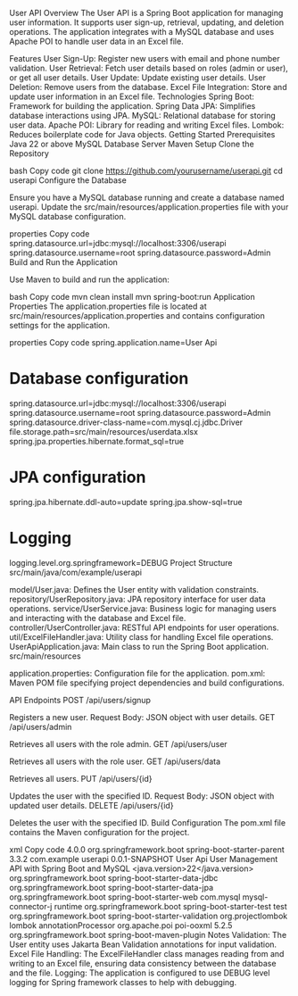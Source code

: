 User API
Overview
The User API is a Spring Boot application for managing user information. It supports user sign-up, retrieval, updating, and deletion operations. The application integrates with a MySQL database and uses Apache POI to handle user data in an Excel file.

Features
User Sign-Up: Register new users with email and phone number validation.
User Retrieval: Fetch user details based on roles (admin or user), or get all user details.
User Update: Update existing user details.
User Deletion: Remove users from the database.
Excel File Integration: Store and update user information in an Excel file.
Technologies
Spring Boot: Framework for building the application.
Spring Data JPA: Simplifies database interactions using JPA.
MySQL: Relational database for storing user data.
Apache POI: Library for reading and writing Excel files.
Lombok: Reduces boilerplate code for Java objects.
Getting Started
Prerequisites
Java 22 or above
MySQL Database Server
Maven
Setup
Clone the Repository

bash
Copy code
git clone https://github.com/yourusername/userapi.git
cd userapi
Configure the Database

Ensure you have a MySQL database running and create a database named userapi. Update the src/main/resources/application.properties file with your MySQL database configuration.

properties
Copy code
spring.datasource.url=jdbc:mysql://localhost:3306/userapi
spring.datasource.username=root
spring.datasource.password=Admin
Build and Run the Application

Use Maven to build and run the application:

bash
Copy code
mvn clean install
mvn spring-boot:run
Application Properties
The application.properties file is located at src/main/resources/application.properties and contains configuration settings for the application.

properties
Copy code
spring.application.name=User Api
# Database configuration
spring.datasource.url=jdbc:mysql://localhost:3306/userapi
spring.datasource.username=root
spring.datasource.password=Admin
spring.datasource.driver-class-name=com.mysql.cj.jdbc.Driver
file.storage.path=src/main/resources/userdata.xlsx
spring.jpa.properties.hibernate.format_sql=true

# JPA configuration
spring.jpa.hibernate.ddl-auto=update
spring.jpa.show-sql=true

# Logging
logging.level.org.springframework=DEBUG
Project Structure
src/main/java/com/example/userapi

model/User.java: Defines the User entity with validation constraints.
repository/UserRepository.java: JPA repository interface for user data operations.
service/UserService.java: Business logic for managing users and interacting with the database and Excel file.
controller/UserController.java: RESTful API endpoints for user operations.
util/ExcelFileHandler.java: Utility class for handling Excel file operations.
UserApiApplication.java: Main class to run the Spring Boot application.
src/main/resources

application.properties: Configuration file for the application.
pom.xml: Maven POM file specifying project dependencies and build configurations.

API Endpoints
POST /api/users/signup

Registers a new user.
Request Body: JSON object with user details.
GET /api/users/admin

Retrieves all users with the role admin.
GET /api/users/user

Retrieves all users with the role user.
GET /api/users/data

Retrieves all users.
PUT /api/users/{id}

Updates the user with the specified ID.
Request Body: JSON object with updated user details.
DELETE /api/users/{id}

Deletes the user with the specified ID.
Build Configuration
The pom.xml file contains the Maven configuration for the project.

xml
Copy code
<project xmlns="http://maven.apache.org/POM/4.0.0" xmlns:xsi="http://www.w3.org/2001/XMLSchema-instance"
         xsi:schemaLocation="http://maven.apache.org/POM/4.0.0 https://maven.apache.org/xsd/maven-4.0.0.xsd">
    <modelVersion>4.0.0</modelVersion>
    <parent>
        <groupId>org.springframework.boot</groupId>
        <artifactId>spring-boot-starter-parent</artifactId>
        <version>3.3.2</version>
    </parent>
    <groupId>com.example</groupId>
    <artifactId>userapi</artifactId>
    <version>0.0.1-SNAPSHOT</version>
    <name>User Api</name>
    <description>User Management API with Spring Boot and MySQL</description>
    <properties>
        <java.version>22</java.version>
    </properties>
    <dependencies>
        <dependency>
            <groupId>org.springframework.boot</groupId>
            <artifactId>spring-boot-starter-data-jdbc</artifactId>
        </dependency>
        <dependency>
            <groupId>org.springframework.boot</groupId>
            <artifactId>spring-boot-starter-data-jpa</artifactId>
        </dependency>
        <dependency>
            <groupId>org.springframework.boot</groupId>
            <artifactId>spring-boot-starter-web</artifactId>
        </dependency>
        <dependency>
            <groupId>com.mysql</groupId>
            <artifactId>mysql-connector-j</artifactId>
            <scope>runtime</scope>
        </dependency>
        <dependency>
            <groupId>org.springframework.boot</groupId>
            <artifactId>spring-boot-starter-test</artifactId>
            <scope>test</scope>
        </dependency>
        <dependency>
            <groupId>org.springframework.boot</groupId>
            <artifactId>spring-boot-starter-validation</artifactId>
        </dependency>
        <dependency>
            <groupId>org.projectlombok</groupId>
            <artifactId>lombok</artifactId>
            <scope>annotationProcessor</scope>
        </dependency>
        <dependency>
            <groupId>org.apache.poi</groupId>
            <artifactId>poi-ooxml</artifactId>
            <version>5.2.5</version>
        </dependency>
    </dependencies>
    <build>
        <plugins>
            <plugin>
                <groupId>org.springframework.boot</groupId>
                <artifactId>spring-boot-maven-plugin</artifactId>
            </plugin>
        </plugins>
    </build>
</project>
Notes
Validation: The User entity uses Jakarta Bean Validation annotations for input validation.
Excel File Handling: The ExcelFileHandler class manages reading from and writing to an Excel file, ensuring data consistency between the database and the file.
Logging: The application is configured to use DEBUG level logging for Spring framework classes to help with debugging.
